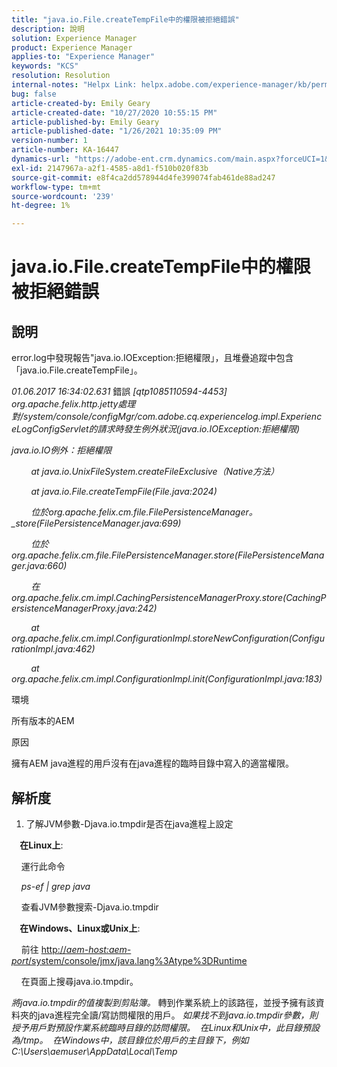 ```yaml
---
title: "java.io.File.createTempFile中的權限被拒絕錯誤"
description: 說明
solution: Experience Manager
product: Experience Manager
applies-to: "Experience Manager"
keywords: "KCS"
resolution: Resolution
internal-notes: "Helpx Link: helpx.adobe.com/experience-manager/kb/permission_denied_error_from_java_io_file.html"
bug: false
article-created-by: Emily Geary
article-created-date: "10/27/2020 10:55:15 PM"
article-published-by: Emily Geary
article-published-date: "1/26/2021 10:35:09 PM"
version-number: 1
article-number: KA-16447
dynamics-url: "https://adobe-ent.crm.dynamics.com/main.aspx?forceUCI=1&pagetype=entityrecord&etn=knowledgearticle&id=bfc91274-a718-eb11-a813-000d3a5937f3"
exl-id: 2147967a-a2f1-4585-a8d1-f510b020f83b
source-git-commit: e8f4ca2dd578944d4fe399074fab461de88ad247
workflow-type: tm+mt
source-wordcount: '239'
ht-degree: 1%

---
```


# java.io.File.createTempFile中的權限被拒絕錯誤

## 說明

error.log中發現報告&quot;java.io.IOException:拒絕權限」，且堆疊追蹤中包含「java.io.File.createTempFile」。

<em>01.06.2017 16:34:02.631 </em>錯誤<em> [qtp1085110594-4453] org.apache.felix.http.jetty處理對/system/console/configMgr/com.adobe.cq.experiencelog.impl.ExperienceLogConfigServlet的請求時發生例外狀況(java.io.IOException:拒絕權限)</em>

<em>java.io.IO例外：拒絕權限</em>

<em>        at java.io.UnixFileSystem.createFileExclusive（Native方法）</em>

<em>        at java.io.File.createTempFile(File.java:2024)</em>

<em>        位於org.apache.felix.cm.file.FilePersistenceManager。_store(FilePersistenceManager.java:699)</em>

<em>        位於org.apache.felix.cm.file.FilePersistenceManager.store(FilePersistenceManager.java:660)</em>

<em>        在org.apache.felix.cm.impl.CachingPersistenceManagerProxy.store(CachingPersistenceManagerProxy.java:242)</em>

<em>        at org.apache.felix.cm.impl.ConfigurationImpl.storeNewConfiguration(ConfigurationImpl.java:462)</em>

<em>        at org.apache.felix.cm.impl.ConfigurationImpl.init(ConfigurationImpl.java:183)</em>


環境


所有版本的AEM


原因


擁有AEM java進程的用戶沒有在java進程的臨時目錄中寫入的適當權限。

## 解析度

1. 了解JVM參數-Djava.io.tmpdir是否在java進程上設定 



<b>    在Linux上</b>: 

    運行此命令

<em>    ps-ef | grep java</em>

    查看JVM參數搜索-Djava.io.tmpdir

<b>    在Windows、Linux或Unix上</b>:   

    前往 [http://<em>aem-host:aem-port</em>/system/console/jmx/java.lang%3Atype%3DRuntime](http://aem-host:aem-port/system/console/jmx/java.lang%3Atype%3DRuntime)

    在頁面上搜尋java.io.tmpdir。

<em>   將java.io.tmpdir的值複製到剪貼簿。
</em>   轉到作業系統上的該路徑，並授予擁有該資料夾的java進程完全讀/寫訪問權限的用戶。
<em>   如果找不到java.io.tmpdir參數，則授予用戶對預設作業系統臨時目錄的訪問權限。  在Linux和Unix中，此目錄預設為/tmp。  在Windows中，該目錄位於用戶的主目錄下，例如C:\Users\aemuser\AppData\Local\Temp
